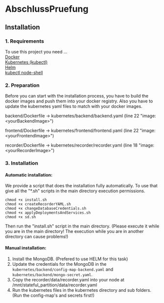 # AbschlussPruefung

## Installation

### 1. Requirements

To use this project you need ...  
[Docker](https://www.docker.com/)  
[Kubernetes (kubectl)](https://kubernetes.io/de/)  
[Helm](https://helm.sh/)  
[kubectl node-shell](https://github.com/kvaps/kubectl-node-shell)

### 2. Preparation

Before you can start with the installation process, you have to build the docker images and push them into your docker registry. Also you have to update the kubernetes yaml files to match with your docker images.

backend/Dockerfile -> kubernetes/backend/backend.yaml (line 22 "image: \<yourBackendImage\>")

frontend/Dockerfile -> kubernetes/frontend/frontend.yaml (line 22 "image: \<yourFrontendImage\>")

recorder/Dockerfile -> kubernetes/recorder/recorder.yaml (line 18 "image: \<yourRecorderImage\>")

### 3. Installation

#### Automatic installation:

We provide a script that does the installation fully automatically. To use that give all the "*.sh" scripts in the main directory execution permissions. 
```
chmod +x install.sh
chmod +x createRecorderYAML.sh
chmod +x changeDatabaseCredentials.sh
chmod +x applyDeploymentsAndServices.sh
chmod +x sd.sh
```
Then run the "install.sh" script in the main directory. (Please execute it while you are in the main directory! The execution while you are in another directory can cause problems!)

#### Manual installation:

1. Install the MongoDB. (Prefered to use HELM for this task)
2. Update the credentials for the MongoDB in the `kubernetes/backend/config-map-backend.yaml` and  
`kubernetes/backend/mongo-secret.yaml`.
3. Copy the recorder/data/recorder.yaml into your node at /mnt/stateful_partition/data/recorder.yaml
4. Run the kubernetes files in the kubernetes directory and sub folders. (Run the config-map's and secrets first!)

